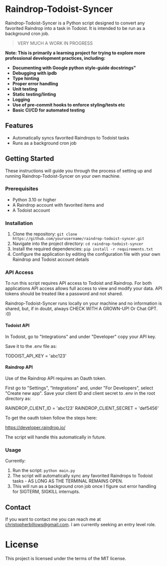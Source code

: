 # Raindrop-Todoist-Syncer

Raindrop-Todoist-Syncer is a Python script designed to convert any favorited Raindrop into a task in Todoist. It is intended to be run as a background cron job.

> VERY MUCH A WORK IN PROGRESS

**Note: This is primarily a learning project for trying to explore more professional development practices, including:**
- **Documenting with Google python style-guide docstrings"**
- **Debugging with ipdb**
- **Type hinting** 
- **Proper error handling** 
- **Unit testing** 
- **Static testing/linting** 
- **Logging** 
- **Use of pre-commit hooks to enforce styling/tests etc**
- **Basic CI/CD for automated testing**

## Features

- Automatically syncs favorited Raindrops to Todoist tasks
- Runs as a background cron job

## Getting Started

These instructions will guide you through the process of setting up and running Raindrop-Todoist-Syncer on your own machine.

### Prerequisites

* Python 3.10 or higher
* A Raindrop account with favorited items and 
* A Todoist account

### Installation

1. Clone the repository: `git clone https://github.com/yourusername/raindrop-todoist-syncer.git`
2. Navigate into the project directory: `cd raindrop-todoist-syncer`
3. Install the required dependencies: `pip install -r requirements.txt`
4. Configure the application by editing the configuration file with your own Raindrop and Todoist account details

### API Access

To run this script requires API access to Todoist and Raindrop. For both applications
API access allows full access to view and modify your data. API tokens should be 
treated like a password and not shared.

Raindrop-Todoist-Syncer runs locally on your machine and no information is shared, but,
if in doubt, always CHECK WITH A GROWN-UP! Or Chat GPT. :0)

#### Todoist API

In Todoist, go to "Integrations" and under "Developer" copy your API key.

Save it to the .env file as:

TODOIST_API_KEY = 'abc123'

#### Raindrop API

Use of the Raindrop API requires an Oauth token.

First go to "Settings", "Integrations" and, under "For Developers", select "Create new app". 
Save your client ID and client secret to .env in the root directory as:

RAINDROP_CLIENT_ID = 'abc123'
RAINDROP_CLIENT_SECRET = 'def5456'
 
To get the oauth token follow the steps here:

https://developer.raindrop.io/

The script will handle this automatically in future.

### Usage

Currently:

1. Run the script: `python main.py`
2. The script will automatically sync any favorited Raindrops to Todoist tasks - AS LONG
AS THE TERMINAL REMAINS OPEN.  
3. This will run as a background cron job once I figure out error handling for SIGTERM, SIGKILL interrupts.

## Contact

If you want to contact me you can reach me at [christopherbillows@gmail.com](mailto:christopherbillows@gmail.com). I am currently seeking an entry level role.


# License

This project is licensed under the terms of the MIT license.




